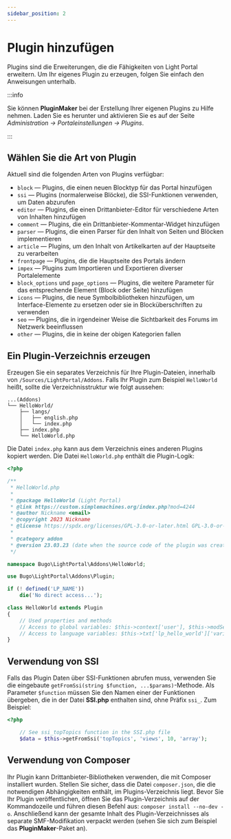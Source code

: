 ```yaml
---
sidebar_position: 2
---
```


# Plugin hinzufügen
Plugins sind die Erweiterungen, die die Fähigkeiten von Light Portal erweitern. Um Ihr eigenes Plugin zu erzeugen, folgen Sie einfach den Anweisungen unterhalb.

:::info

Sie können **PluginMaker** bei der Erstellung Ihrer eigenen Plugins zu Hilfe nehmen. Laden Sie es herunter und aktivieren Sie es auf der Seite _Administration -> Portaleinstellungen -> Plugins_.

:::

## Wählen Sie die Art von Plugin
Aktuell sind die folgenden Arten von Plugins verfügbar:

* `block` — Plugins, die einen neuen Blocktyp für das Portal hinzufügen
* `ssi` — Plugins (normalerweise Blöcke), die SSI-Funktionen verwenden, um Daten abzurufen
* `editor` — Plugins, die einen Drittanbieter-Editor für verschiedene Arten von Inhalten hinzufügen
* `comment` — Plugins, die ein Drittanbieter-Kommentar-Widget hinzufügen
* `parser` — Plugins, die einen Parser für den Inhalt von Seiten und Blöcken implementieren
* `article` — Plugins, um den Inhalt von Artikelkarten auf der Hauptseite zu verarbeiten
* `frontpage` — Plugins, die die Hauptseite des Portals ändern
* `impex` — Plugins zum Importieren und Exportieren diverser Portalelemente
* `block_options` und `page_options` — Plugins, die weitere Parameter für das entsprechende Element (Block oder Seite) hinzufügen
* `icons` — Plugins, die neue Symbolbibliotheken hinzufügen, um Interface-Elemente zu ersetzen oder sie in Blocküberschriften zu verwenden
* `seo` — Plugins, die in irgendeiner Weise die Sichtbarkeit des Forums im Netzwerk beeinflussen
* `other` — Plugins, die in keine der obigen Kategorien fallen

## Ein Plugin-Verzeichnis erzeugen
Erzeugen Sie ein separates Verzeichnis für Ihre Plugin-Dateien, innerhalb von `/Sources/LightPortal/Addons`. Falls Ihr Plugin zum Beispiel `HelloWorld` heißt, sollte die Verzeichnisstruktur wie folgt aussehen:

```
...(Addons)
└── HelloWorld/
    ├── langs/
    │   ├── english.php
    │   └── index.php
    ├── index.php
    └── HelloWorld.php
```

Die Datei `index.php` kann aus dem Verzeichnis eines anderen Plugins kopiert werden. Die Datei `HelloWorld.php` enthält die Plugin-Logik:

```php
<?php

/**
 * HelloWorld.php
 *
 * @package HelloWorld (Light Portal)
 * @link https://custom.simplemachines.org/index.php?mod=4244
 * @author Nickname <email>
 * @copyright 2023 Nickname
 * @license https://spdx.org/licenses/GPL-3.0-or-later.html GPL-3.0-or-later
 *
 * @category addon
 * @version 23.03.23 (date when the source code of the plugin was created or last updated, in the format dd.mm.yy)
 */

namespace Bugo\LightPortal\Addons\HelloWorld;

use Bugo\LightPortal\Addons\Plugin;

if (! defined('LP_NAME'))
    die('No direct access...');

class HelloWorld extends Plugin
{
    // Used properties and methods
    // Access to global variables: $this->context['user'], $this->modSettings['variable'], etc.
    // Access to language variables: $this->txt['lp_hello_world']['variable_name']
}

```

## Verwendung von SSI
Falls das Plugin Daten über SSI-Funktionen abrufen muss, verwenden Sie die eingebaute `getFromSsi(string $function, ...$params)`-Methode. Als Parameter `$function` müssen Sie den Namen einer der Funktionen übergeben, die in der Datei **SSI.php** enthalten sind, ohne Präfix `ssi_`. Zum Beispiel:

```php
<?php

    // See ssi_topTopics function in the SSI.php file
    $data = $this->getFromSsi('topTopics', 'views', 10, 'array');
```

## Verwendung von Composer
Ihr Plugin kann Drittanbieter-Bibliotheken verwenden, die mit Composer installiert wurden. Stellen Sie sicher, dass die Datei `composer.json`, die die notwendigen Abhängigkeiten enthält, im Plugins-Verzeichnis liegt. Bevor Sie Ihr Plugin veröffentlichen, öffnen Sie das Plugin-Verzeichnis auf der Kommandozeile und führen diesen Befehl aus: `composer install --no-dev -o`. Anschließend kann der gesamte Inhalt des Plugin-Verzeichnisses als separate SMF-Modifikation verpackt werden (sehen Sie sich zum Beispiel das **PluginMaker**-Paket an).
